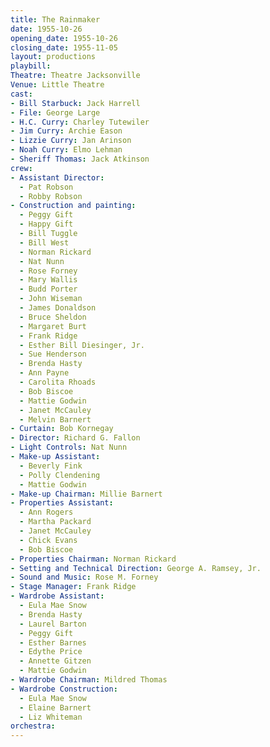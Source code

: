 ```yaml
---
title: The Rainmaker
date: 1955-10-26
opening_date: 1955-10-26
closing_date: 1955-11-05
layout: productions
playbill:
Theatre: Theatre Jacksonville
Venue: Little Theatre
cast:
- Bill Starbuck: Jack Harrell
- File: George Large
- H.C. Curry: Charley Tutewiler
- Jim Curry: Archie Eason
- Lizzie Curry: Jan Arinson
- Noah Curry: Elmo Lehman
- Sheriff Thomas: Jack Atkinson
crew:
- Assistant Director:
  - Pat Robson
  - Robby Robson
- Construction and painting:
  - Peggy Gift
  - Happy Gift
  - Bill Tuggle
  - Bill West
  - Norman Rickard
  - Nat Nunn
  - Rose Forney
  - Mary Wallis
  - Budd Porter
  - John Wiseman
  - James Donaldson
  - Bruce Sheldon
  - Margaret Burt
  - Frank Ridge
  - Esther Bill Diesinger, Jr.
  - Sue Henderson
  - Brenda Hasty
  - Ann Payne
  - Carolita Rhoads
  - Bob Biscoe
  - Mattie Godwin
  - Janet McCauley
  - Melvin Barnert
- Curtain: Bob Kornegay
- Director: Richard G. Fallon
- Light Controls: Nat Nunn
- Make-up Assistant:
  - Beverly Fink
  - Polly Clendening
  - Mattie Godwin
- Make-up Chairman: Millie Barnert
- Properties Assistant:
  - Ann Rogers
  - Martha Packard
  - Janet McCauley
  - Chick Evans
  - Bob Biscoe
- Properties Chairman: Norman Rickard
- Setting and Technical Direction: George A. Ramsey, Jr.
- Sound and Music: Rose M. Forney
- Stage Manager: Frank Ridge
- Wardrobe Assistant:
  - Eula Mae Snow
  - Brenda Hasty
  - Laurel Barton
  - Peggy Gift
  - Esther Barnes
  - Edythe Price
  - Annette Gitzen
  - Mattie Godwin
- Wardrobe Chairman: Mildred Thomas
- Wardrobe Construction:
  - Eula Mae Snow
  - Elaine Barnert
  - Liz Whiteman
orchestra:
---
```


